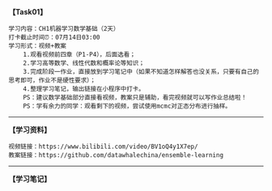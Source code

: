 **【Task01】**

    学习内容：CH1机器学习数学基础（2天）   
    打卡截止时间⏰：07月14日03:00  
    学习形式：视频+教案
        1.观看视频前四章（P1-P4），后面选看；
        2.学习高等数学、线性代数和概率论等知识；
        3.完成阶段一作业，直接放到学习笔记中（如果不知道怎样解答也没关系，只要有自己的思考即可，作业不是硬性要求）；
        4.整理学习笔记，输出链接在小程序中打卡。
        PS：建议数学基础部分直接看视频，教案只是辅助，看完视频就可以写作业总结啦！
        PS：学有余力的同学：观看剩下的视频，尝试使用mcmc对正态分布进行抽样。

-------

**【学习资料】**

    视频链接：https://www.bilibili.com/video/BV1oQ4y1X7ep/
    教案链接：https://github.com/datawhalechina/ensemble-learning

-------

**【学习笔记】**